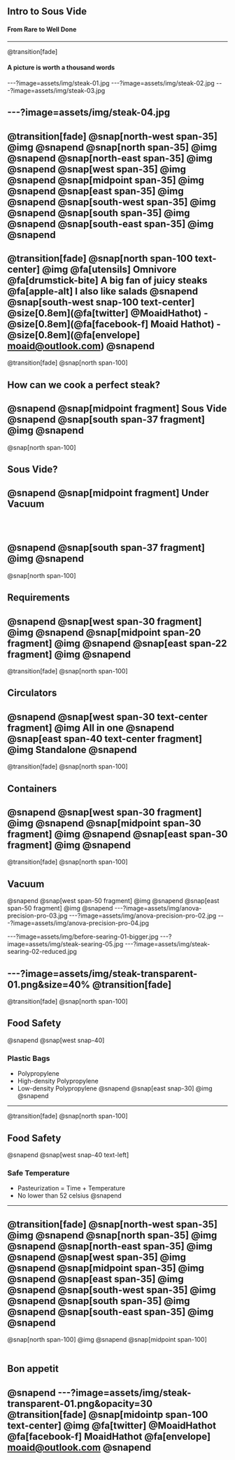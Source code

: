 ## Intro to Sous Vide
#### From Rare to Well Done
---
@transition[fade]
#### A picture is worth a thousand words
---?image=assets/img/steak-01.jpg
---?image=assets/img/steak-02.jpg
---?image=assets/img/steak-03.jpg
<!-- ---?image=assets/img/steak-10.jpg -->
<!-- ---?image=assets/img/steak-05.jpg -->
<!-- ---?image=assets/img/steak-06.jpg -->

<!-- ---?image=assets/img/steak-07.jpg -->
<!-- ---?image=assets/img/steak-08.jpg -->

<!-- ---?image=assets/img/steak-09.jpg -->
---?image=assets/img/steak-04.jpg
---
@transition[fade]
@snap[north-west span-35]
@img[](assets/img/steak-01.jpg)
@snapend
@snap[north span-35]
@img[](assets/img/steak-02.jpg)
@snapend
@snap[north-east span-35]
@img[](assets/img/steak-03.jpg)
@snapend
@snap[west span-35]
@img[](assets/img/steak-10.jpg)
@snapend
@snap[midpoint span-35]
@img[](assets/img/steak-07.jpg)
@snapend
@snap[east span-35]
@img[](assets/img/steak-08.jpg)
@snapend
@snap[south-west span-35]
@img[](assets/img/steak-09.jpg)
@snapend
@snap[south span-35]
@img[](assets/img/steak-04.jpg)
@snapend
@snap[south-east span-35]
@img[](assets/img/steak-06.jpg)
@snapend
---
@transition[fade]
@snap[north span-100 text-center]
@img[](assets/img/Me.jpg)
@fa[utensils] Omnivore
@fa[drumstick-bite] A big fan of juicy steaks
@fa[apple-alt] I also like salads
@snapend
@snap[south-west snap-100 text-center]
@size[0.8em](@fa[twitter] @MoaidHathot) - @size[0.8em](@fa[facebook-f] Moaid Hathot) - @size[0.8em](@fa[envelope] moaid@outlook.com)
@snapend
---
@transition[fade]
@snap[north span-100]
## How can we cook a perfect steak?
@snapend
@snap[midpoint fragment]
Sous Vide
@snapend
@snap[south span-37 fragment]
@img[](assets/img/sous-vide-04.jpg)
@snapend
---
@snap[north span-100]
## Sous Vide? 
@snapend
@snap[midpoint fragment]
Under Vacuum
<br><br><br><br>
@snapend
@snap[south span-37 fragment]
@img[](assets/img/sous-vide-01.png)
@snapend
---
@snap[north span-100]
## Requirements
@snapend
@snap[west span-30 fragment]
@img[](assets/img/steak-vacuum-sealed-01.jpg)
@snapend
@snap[midpoint span-20 fragment]
@img[](assets/img/anova-precision-nano-01.jpg)
@snapend
@snap[east span-22 fragment]
@img[](assets/img/container-01.jpg)
@snapend
---
@transition[fade]
@snap[north span-100]
## Circulators
@snapend
@snap[west span-30 text-center fragment]
@img[](assets/img/Sous-Vide-Supreme_01.jpg)
All in one
@snapend
@snap[east span-40 text-center fragment]
@img[](assets/img/ChefSteps-Joule-vs-Anova-Precision-Cooker.jpg)
Standalone
@snapend
---
@transition[fade]
@snap[north span-100]
## Containers
@snapend
@snap[west span-30 fragment]
@img[](assets/img/container-01.jpg)
@snapend
@snap[midpoint span-30 fragment]
@img[](assets/img/container-02.jpg)
@snapend
@snap[east span-30 fragment]
@img[](assets/img/container-03.jpg)
@snapend
---
@transition[fade]
@snap[north span-100]
## Vacuum
@snapend
@snap[west span-50 fragment]
@img[](assets/img/vacuum-01.png)
@snapend
@snap[east span-50 fragment]
@img[](assets/img/ziplock-02.png)
@snapend
---?image=assets/img/anova-precision-pro-03.jpg
---?image=assets/img/anova-precision-pro-02.jpg
---?image=assets/img/anova-precision-pro-04.jpg
<!-- ---?image=assets/img/before-searing-02-reduced.jpg -->
---?image=assets/img/before-searing-01-bigger.jpg
---?image=assets/img/steak-searing-05.jpg
---?image=assets/img/steak-searing-02-reduced.jpg
<!-- ---?image=assets/img/steak-16.jpg -->
---?image=assets/img/steak-transparent-01.png&size=40%
@transition[fade]
---
@transition[fade]
@snap[north span-100]
## Food Safety
@snapend
@snap[west snap-40]
### Plastic Bags
- Polypropylene
- High-density Polypropylene
- Low-density Polypropylene
@snapend
@snap[east snap-30]
@img[](assets/img/ziplock-02.png)
@snapend
---
@transition[fade]
@snap[north span-100]
## Food Safety
@snapend
@snap[west snap-40 text-left]
### Safe Temperature
- Pasteurization = Time + Temperature
- No lower than 52 celsius
@snapend
---
@transition[fade]
@snap[north-west span-35]
@img[](assets/img/steak-01.jpg)
@snapend
@snap[north span-35]
@img[](assets/img/steak-02.jpg)
@snapend
@snap[north-east span-35]
@img[](assets/img/steak-03.jpg)
@snapend
@snap[west span-35]
@img[](assets/img/steak-10.jpg)
@snapend
@snap[midpoint span-35]
@img[](assets/img/steak-07.jpg)
@snapend
@snap[east span-35]
@img[](assets/img/steak-08.jpg)
@snapend
@snap[south-west span-35]
@img[](assets/img/steak-09.jpg)
@snapend
@snap[south span-35]
@img[](assets/img/steak-04.jpg)
@snapend
@snap[south-east span-35]
@img[](assets/img/steak-06.jpg)
@snapend
---
@snap[north span-100]
@img[](assets/img/steak-transparent-01.png)
@snapend
@snap[midpoint span-100]
<br><br>
## Bon appetit
@snapend
---?image=assets/img/steak-transparent-01.png&opacity=30
@transition[fade]
@snap[midointp span-100 text-center]
@img[](assets/img/Me.jpg)
@fa[twitter] @MoaidHathot
@fa[facebook-f] MoaidHathot
@fa[envelope] moaid@outlook.com
@snapend
---